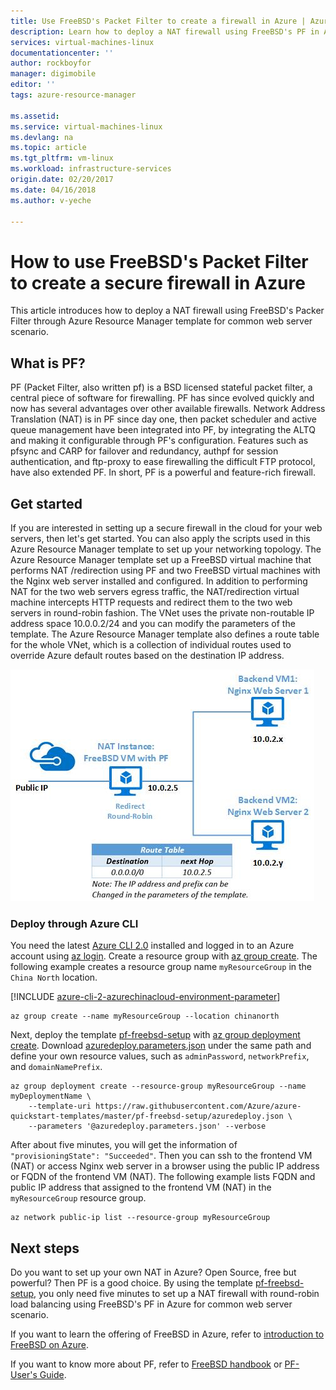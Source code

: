 ```yaml
---
title: Use FreeBSD's Packet Filter to create a firewall in Azure | Azure
description: Learn how to deploy a NAT firewall using FreeBSD's PF in Azure. 
services: virtual-machines-linux
documentationcenter: ''
author: rockboyfor
manager: digimobile
editor: ''
tags: azure-resource-manager

ms.assetid: 
ms.service: virtual-machines-linux
ms.devlang: na
ms.topic: article
ms.tgt_pltfrm: vm-linux
ms.workload: infrastructure-services
origin.date: 02/20/2017
ms.date: 04/16/2018
ms.author: v-yeche

---
```


# How to use FreeBSD's Packet Filter to create a secure firewall in Azure
This article introduces how to deploy a NAT firewall using FreeBSD's Packer Filter through Azure Resource Manager template for common web server scenario.

## What is PF?
PF (Packet Filter, also written pf) is a BSD licensed stateful packet filter, a central piece of software for firewalling. PF has since evolved quickly and now has several advantages over other available firewalls. Network Address Translation (NAT) is in PF since day one, then packet scheduler and active queue management have been integrated into PF, by integrating the ALTQ and making it configurable through PF's configuration. Features such as pfsync and CARP for failover and redundancy, authpf for session authentication, and ftp-proxy to ease firewalling the difficult FTP protocol, have also extended PF. In short, PF is a powerful and feature-rich firewall. 

## Get started
If you are interested in setting up a secure firewall in the cloud for your web servers, then let's get started. You can also apply the scripts used in this Azure Resource Manager template to set up your networking topology.
The Azure Resource Manager template set up a FreeBSD virtual machine that performs NAT /redirection using PF and two FreeBSD virtual machines with the Nginx web server installed and configured. In addition to performing NAT for the two web servers egress traffic, the NAT/redirection virtual machine intercepts HTTP requests and redirect them to the two web servers in round-robin fashion. The VNet uses the private non-routable IP address space 10.0.0.2/24 and you can modify the parameters of the template. The Azure Resource Manager template also defines a route table for the whole VNet, which is a collection of individual routes used to override Azure default routes based on the destination IP address. 

![pf_topology](./media/freebsd-pf-nat/pf_topology.jpg)

### Deploy through Azure CLI
You need the latest [Azure CLI 2.0](https://docs.azure.cn/zh-cn/cli/install-az-cli2?view=azure-cli-latest) installed and logged in to an Azure account using [az login](https://docs.azure.cn/zh-cn/cli/reference-index?view=azure-cli-latest#az-login). Create a resource group with [az group create](https://docs.azure.cn/zh-cn/cli/group?view=azure-cli-latest#az_group_create). The following example creates a resource group name `myResourceGroup` in the `China North` location.

[!INCLUDE [azure-cli-2-azurechinacloud-environment-parameter](../../../includes/azure-cli-2-azurechinacloud-environment-parameter.md)]

```azurecli
az group create --name myResourceGroup --location chinanorth
```

Next, deploy the template [pf-freebsd-setup](https://github.com/Azure/azure-quickstart-templates/tree/master/pf-freebsd-setup) with [az group deployment create](https://docs.azure.cn/zh-cn/cli/group/deployment?view=azure-cli-latest#az_group_deployment_create). Download [azuredeploy.parameters.json](https://github.com/Azure/azure-quickstart-templates/blob/master/pf-freebsd-setup/azuredeploy.parameters.json) under the same path and define your own resource values, such as `adminPassword`, `networkPrefix`, and `domainNamePrefix`. 

```azurecli
az group deployment create --resource-group myResourceGroup --name myDeploymentName \
    --template-uri https://raw.githubusercontent.com/Azure/azure-quickstart-templates/master/pf-freebsd-setup/azuredeploy.json \
    --parameters '@azuredeploy.parameters.json' --verbose
```

After about five minutes, you will get the information of `"provisioningState": "Succeeded"`. Then you can ssh to the frontend VM (NAT) or access Nginx web server in a browser using the public IP address or FQDN of the frontend VM (NAT). The following example lists FQDN and public IP address that assigned to the frontend VM (NAT) in the `myResourceGroup` resource group. 

```azurecli
az network public-ip list --resource-group myResourceGroup
```

## Next steps
Do you want to set up your own NAT in Azure? Open Source, free but powerful? Then PF is a good choice. By using the template [pf-freebsd-setup](https://github.com/Azure/azure-quickstart-templates/tree/master/pf-freebsd-setup), you only need five minutes to set up a NAT firewall with round-robin load balancing using FreeBSD's PF in Azure for common web server scenario. 

If you want to learn the offering of FreeBSD in Azure, refer to [introduction to FreeBSD on Azure](freebsd-intro-on-azure.md).

If you want to know more about PF, refer to [FreeBSD handbook](https://www.freebsd.org/doc/handbook/firewalls-pf.html) or [PF-User's Guide](https://www.freebsd.org/doc/handbook/firewalls-pf.html).
<!-- Update_Description: update link, wording update -->